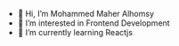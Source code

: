 - 👋 Hi, I’m Mohammed Maher Alhomsy
- 👀 I’m interested in Frontend Development
- 🌱 I’m currently learning Reactjs
